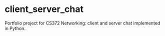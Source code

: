 # client_server_chat
Portfolio project for CS372 Networking: client and server chat implemented in Python.
